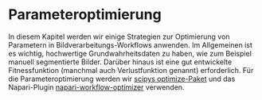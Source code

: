 # Parameteroptimierung

In diesem Kapitel werden wir einige Strategien zur Optimierung von Parametern in Bildverarbeitungs-Workflows anwenden.
Im Allgemeinen ist es wichtig, hochwertige Grundwahrheitsdaten zu haben, wie zum Beispiel manuell segmentierte Bilder.
Darüber hinaus ist eine gut entwickelte Fitnessfunktion (manchmal auch Verlustfunktion genannt) erforderlich.
Für die Parameteroptimierung werden wir [scipys optimize-Paket](https://docs.scipy.org/doc/scipy/reference/optimize.html) und das Napari-Plugin [napari-workflow-optimizer](https://github.com/haesleinhuepf/napari-workflow-optimizer) verwenden.